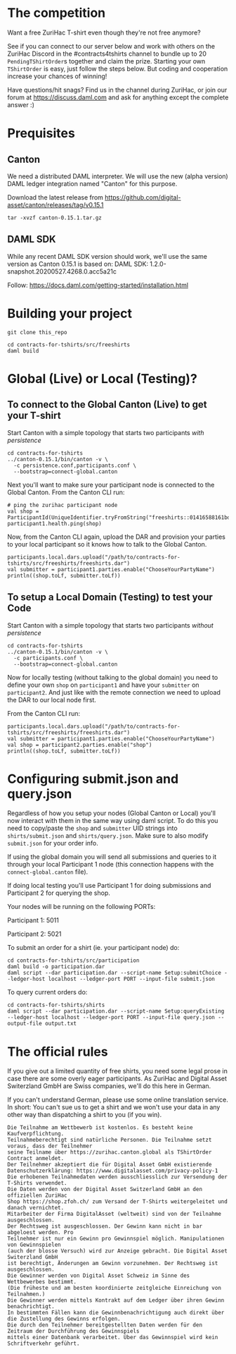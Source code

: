 # The competition

Want a free ZuriHac T-shirt even though they're not free anymore?

See if you can connect to our server below and work with others on the ZuriHac Discord in the #contracts4tshirts channel to bundle up to 20 `PendingTShirtOrder`s together and claim the prize. Starting your own `TShirtOrder` is easy, just follow the steps below. But coding and cooperation increase your chances of winning!

Have questions/hit snags? Find us in the channel during ZuriHac, or join our forum at https://discuss.daml.com and ask for anything except the complete answer :)

# Prequisites

## Canton

We need a distributed DAML interpreter. We will use the new (alpha version)
DAML ledger integration named "Canton" for this purpose.

Download the latest release from
https://github.com/digital-asset/canton/releases/tag/v0.15.1

```
tar -xvzf canton-0.15.1.tar.gz
```

## DAML SDK

While any recent DAML SDK version should work, we'll use the same version as
Canton 0.15.1 is based on:
DAML SDK: 1.2.0-snapshot.20200527.4268.0.acc5a21c

Follow: https://docs.daml.com/getting-started/installation.html

# Building your project
```
git clone this_repo

cd contracts-for-tshirts/src/freeshirts
daml build
```

# Global (Live) or Local (Testing)?

## To connect to the Global Canton (Live) to get your T-shirt

Start Canton with a simple topology that starts two participants *with persistence*

```
cd contracts-for-tshirts
../canton-0.15.1/bin/canton -v \
  -c persistence.conf,participants.conf \
  --bootstrap=connect-global.canton
```
Next you'll want to make sure your participant node is connected to the Global Canton.
From the Canton CLI run:
```
# ping the zurihac participant node
val shop = ParticipantId(UniqueIdentifier.tryFromString("freeshirts::01416588161bd9e1ecec1295a6358576b109f6e3cd985e22e92014d02e5757d48c"))
participant1.health.ping(shop)
```
Now, from the Canton CLI again, upload the DAR and provision your parties to your local participant so it knows how to talk to the Global Canton.

```
participants.local.dars.upload("/path/to/contracts-for-tshirts/src/freeshirts/freeshirts.dar")
val submitter = participant1.parties.enable("ChooseYourPartyName")
println((shop.toLf, submitter.toLf))
```

## To setup a Local Domain (Testing) to test your Code

Start Canton with a simple topology that starts two participants *without persistence*

```
cd contracts-for-tshirts
../canton-0.15.1/bin/canton -v \
  -c participants.conf \
  --bootstrap=connect-global.canton
```

Now for locally testing (without talking to the global domain) you need to define your own `shop` on `participant1` and have your `submitter` on `participant2`. And just like with the remote connection we need to upload the DAR to our local node first.

From the Canton CLI run:
```
participants.local.dars.upload("/path/to/contracts-for-tshirts/src/freeshirts/freeshirts.dar")
val submitter = participant1.parties.enable("ChooseYourPartyName")
val shop = participant2.parties.enable("shop")
println((shop.toLf, submitter.toLf))
```

# Configuring submit.json and query.json

Regardless of how you setup your nodes (Global Canton or Local) you'll now interact with them in the same way using daml script. To do this you need to copy/paste the `shop` and `submitter` UID strings into `shirts/submit.json` and `shirts/query.json`. Make sure to also modify `submit.json` for your order info.


If using the global domain you will send all submissions and queries to it through your local Participant 1 node (this connection happens with the `connect-global.canton` file).

If doing local testing you'll use Participant 1 for doing submissions and Participant 2 for querying the shop.

Your nodes will be running on the following PORTs:

Participant 1: 5011

Participant 2: 5021

To submit an order for a shirt (ie. your participant node) do:
```
cd contracts-for-tshirts/src/participation
daml build -o participation.dar
daml script --dar participation.dar --script-name Setup:submitChoice --ledger-host localhost --ledger-port PORT --input-file submit.json
```
To query current orders do:
```
cd contracts-for-tshirts/shirts
daml script --dar participation.dar --script-name Setup:queryExisting --ledger-host localhost --ledger-port PORT --input-file query.json --output-file output.txt
```

# The official rules

If you give out a limited quantity of free shirts, you need some legal prose
in case there are some overly eager participants. As ZuriHac and Digital Asset Switerzland GmbH
are Swiss companies, we'll do this here in German.

If you can't understand German, please use some online translation service.
In short: You can't sue us to get a shirt and we won't use your data in any other way than dispatching
a shirt to you (if you win).

```
Die Teilnahme am Wettbewerb ist kostenlos. Es besteht keine Kaufverpflichtung. 
Teilnahmeberechtigt sind natürliche Personen. Die Teilnahme setzt voraus, dass der Teilnehmer 
seine Teilname über https://zurihac.canton.global als TShirtOrder Contract anmeldet. 
Der Teilnehmer akzeptiert die für Digital Asset GmbH existierende 
Datenschutzerklärung: https://www.digitalasset.com/privacy-policy-1 
Die erhobenen Teilnahmedaten werden ausschliesslich zur Versendung der T-Shirts verwendet.  
Die Daten werden von der Digital Asset Switzerland GmbH an den offiziellen ZuriHac  
Shop https://shop.zfoh.ch/ zum Versand der T-Shirts weitergeleitet und danach vernichtet. 
Mitarbeiter der Firma DigitalAsset (weltweit) sind von der Teilnahme ausgeschlossen. 
Der Rechtsweg ist ausgeschlossen. Der Gewinn kann nicht in bar abgeloest werden. Pro  
Teilnehmer ist nur ein Gewinn pro Gewinnspiel möglich. Manipulationen von Gewinnspielen  
(auch der blosse Versuch) wird zur Anzeige gebracht. Die Digital Asset Switerzland GmbH  
ist berechtigt, Änderungen am Gewinn vorzunehmen. Der Rechtsweg ist ausgeschlossen. 
Die Gewinner werden von Digital Asset Schweiz im Sinne des Wettbewerbes bestimmt.  
(Die früheste und am besten koordinierte zeitgleiche Einreichung von Teilnahmen.)  
Die Gewinner werden mittels Kontrakt auf dem Ledger über ihren Gewinn benachrichtigt. 
In bestimmten Fällen kann die Gewinnbenachrichtigung auch direkt über die Zustellung des Gewinns erfolgen.  
Die durch den Teilnehmer bereitgestellten Daten werden für den Zeitraum der Durchführung des Gewinnspiels 
mittels einer Datenbank verarbeitet. Über das Gewinnspiel wird kein Schriftverkehr geführt.
```
